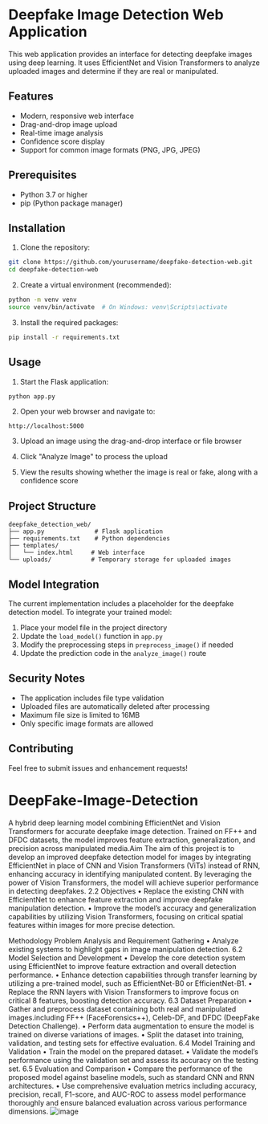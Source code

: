 # Deepfake Image Detection Web Application

This web application provides an interface for detecting deepfake images using deep learning. It uses EfficientNet and Vision Transformers to analyze uploaded images and determine if they are real or manipulated.

## Features

- Modern, responsive web interface
- Drag-and-drop image upload
- Real-time image analysis
- Confidence score display
- Support for common image formats (PNG, JPG, JPEG)

## Prerequisites

- Python 3.7 or higher
- pip (Python package manager)

## Installation

1. Clone the repository:
```bash
git clone https://github.com/yourusername/deepfake-detection-web.git
cd deepfake-detection-web
```

2. Create a virtual environment (recommended):
```bash
python -m venv venv
source venv/bin/activate  # On Windows: venv\Scripts\activate
```

3. Install the required packages:
```bash
pip install -r requirements.txt
```

## Usage

1. Start the Flask application:
```bash
python app.py
```

2. Open your web browser and navigate to:
```
http://localhost:5000
```

3. Upload an image using the drag-and-drop interface or file browser

4. Click "Analyze Image" to process the upload

5. View the results showing whether the image is real or fake, along with a confidence score

## Project Structure

```
deepfake_detection_web/
├── app.py              # Flask application
├── requirements.txt    # Python dependencies
├── templates/         
│   └── index.html     # Web interface
└── uploads/           # Temporary storage for uploaded images
```

## Model Integration

The current implementation includes a placeholder for the deepfake detection model. To integrate your trained model:

1. Place your model file in the project directory
2. Update the `load_model()` function in `app.py`
3. Modify the preprocessing steps in `preprocess_image()` if needed
4. Update the prediction code in the `analyze_image()` route

## Security Notes

- The application includes file type validation
- Uploaded files are automatically deleted after processing
- Maximum file size is limited to 16MB
- Only specific image formats are allowed

## Contributing

Feel free to submit issues and enhancement requests!


















# DeepFake-Image-Detection
A hybrid deep learning model combining EfficientNet and Vision Transformers for accurate deepfake image detection. Trained on FF++ and DFDC datasets, the model improves feature extraction, generalization, and precision across manipulated media.Aim
The aim of this project is to develop an improved deepfake detection model for images
by integrating EfficientNet in place of CNN and Vision Transformers (ViTs) instead
of RNN, enhancing accuracy in identifying manipulated content. By leveraging the
power of Vision Transformers, the model will achieve superior performance in detecting
deepfakes.
2.2 Objectives
• Replace the existing CNN with EfficientNet to enhance feature extraction and improve
deepfake manipulation detection.
• Improve the model’s accuracy and generalization capabilities by utilizing Vision
Transformers, focusing on critical spatial features within images for more precise
detection.


Methodology
 Problem Analysis and Requirement Gathering
• Analyze existing systems to highlight gaps in image manipulation detection.
6.2 Model Selection and Development
• Develop the core detection system using EfficientNet to improve feature extraction
and overall detection performance.
• Enhance detection capabilities through transfer learning by utilizing a pre-trained
model, such as EfficientNet-B0 or EfficientNet-B1.
• Replace the RNN layers with Vision Transformers to improve focus on critical
8
features, boosting detection accuracy.
6.3 Dataset Preparation
• Gather and preprocess dataset containing both real and manipulated
images.including FF++ (FaceForensics++), Celeb-DF, and DFDC (DeepFake
Detection Challenge).
• Perform data augmentation to ensure the model is trained on diverse variations of
images.
• Split the dataset into training, validation, and testing sets for effective evaluation.
6.4 Model Training and Validation
• Train the model on the prepared dataset.
• Validate the model’s performance using the validation set and assess its accuracy
on the testing set.
6.5 Evaluation and Comparison
• Compare the performance of the proposed model against baseline models, such
as standard CNN and RNN architectures.
• Use comprehensive evaluation metrics including accuracy, precision, recall,
F1-score, and AUC-ROC to assess model performance thoroughly and ensure
balanced evaluation across various performance dimensions.
![image](https://github.com/user-attachments/assets/1ed00a74-2a79-4880-81e1-75ee69929a4c)

